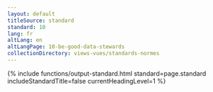 ```yaml
---
layout: default
titleSource: standard
standard: 10
lang: fr
altLang: en
altLangPage: 10-be-good-data-stewards
collectionDirectory: views-vues/standards-normes
---
```

{% include functions/output-standard.html standard=page.standard includeStandardTitle=false currentHeadingLevel=1 %}
